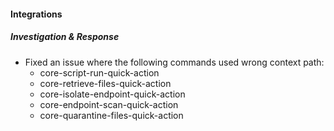 
#### Integrations

##### Investigation & Response

- Fixed an issue where the following commands used wrong context path:
  - core-script-run-quick-action
  - core-retrieve-files-quick-action
  - core-isolate-endpoint-quick-action
  - core-endpoint-scan-quick-action
  - core-quarantine-files-quick-action
